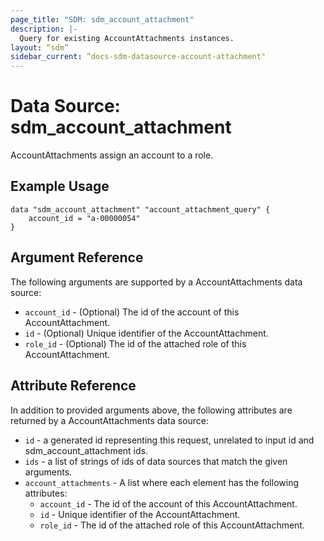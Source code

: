 ```yaml
---
page_title: "SDM: sdm_account_attachment"
description: |-
  Query for existing AccountAttachments instances.
layout: “sdm”
sidebar_current: “docs-sdm-datasource-account-attachment"
---
```

# Data Source: sdm_account_attachment

AccountAttachments assign an account to a role.
## Example Usage

```hcl
data "sdm_account_attachment" "account_attachment_query" {
    account_id = "a-00000054"
}
```
## Argument Reference
The following arguments are supported by a AccountAttachments data source:
* `account_id` - (Optional) The id of the account of this AccountAttachment.
* `id` - (Optional) Unique identifier of the AccountAttachment.
* `role_id` - (Optional) The id of the attached role of this AccountAttachment.
## Attribute Reference
In addition to provided arguments above, the following attributes are returned by a AccountAttachments data source:
* `id` - a generated id representing this request, unrelated to input id and sdm_account_attachment ids.
* `ids` - a list of strings of ids of data sources that match the given arguments.
* `account_attachments` - A list where each element has the following attributes:
	* `account_id` - The id of the account of this AccountAttachment.
	* `id` - Unique identifier of the AccountAttachment.
	* `role_id` - The id of the attached role of this AccountAttachment.
